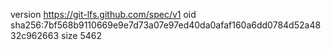 version https://git-lfs.github.com/spec/v1
oid sha256:7bf568b9110669e9e7d73a07e97ed40da0afaf160a6dd0784d52a4832c962663
size 5462
